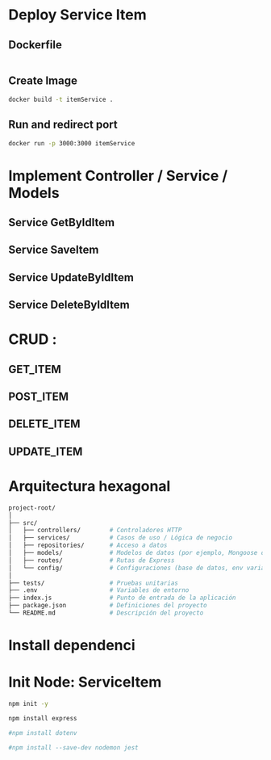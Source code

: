 # Deploy Service Item

## Dockerfile
```Docker

```
## Create Image
```bash
docker build -t itemService .
```
## Run and redirect port
```bash
docker run -p 3000:3000 itemService

```
# Implement Controller / Service / Models
## Service GetByIdItem

## Service SaveItem
## Service UpdateByIdItem
## Service DeleteByIdItem

# CRUD : 
## GET_ITEM

## POST_ITEM
## DELETE_ITEM
## UPDATE_ITEM

# Arquitectura hexagonal
```bash
project-root/
│
├── src/
│   ├── controllers/        # Controladores HTTP
│   ├── services/           # Casos de uso / Lógica de negocio
│   ├── repositories/       # Acceso a datos
│   ├── models/             # Modelos de datos (por ejemplo, Mongoose o Sequelize)
│   ├── routes/             # Rutas de Express
│   └── config/             # Configuraciones (base de datos, env variables)
│
├── tests/                  # Pruebas unitarias
├── .env                    # Variables de entorno
├── index.js                # Punto de entrada de la aplicación
├── package.json            # Definiciones del proyecto
└── README.md               # Descripción del proyecto

```
# Install dependenci

# Init Node: ServiceItem

```bash
npm init -y

npm install express

#npm install dotenv

#npm install --save-dev nodemon jest

```